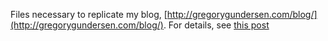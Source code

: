 Files necessary to replicate my blog, [http://gregorygundersen.com/blog/](http://gregorygundersen.com/blog/). For details, see [this post](http://gregorygundersen.com/blog/2020/06/21/blog-theme)
